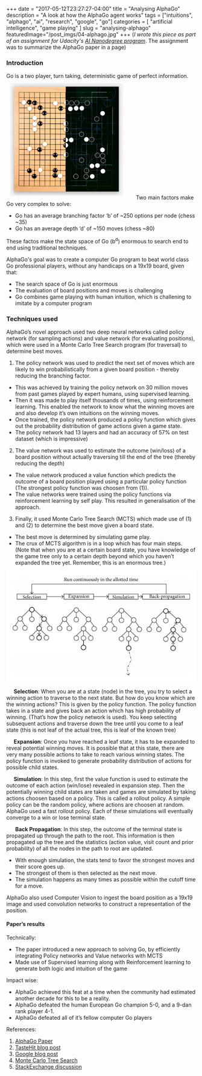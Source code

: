 +++
date        = "2017-05-12T23:27:27-04:00"
title       = "Analysing AlphaGo"
description = "A look at how the AlphaGo agent works"
tags        = ["intuitions", "alphago", "ai", "research", "google", "go"]
categories  = [ "artificial intelligence", "game playing" ]
slug        = "analysing-alphago"
featuredImage="/post_imgs/04-alphago.jpg"
+++
(_I wrote this piece as part of an assignment for Udacity's <a href="https://in.udacity.com/course/artificial-intelligence-nanodegree--nd889/">AI Nanodegree program</a>_. The assignment was to summarize the AlphaGo paper in a page)

### Introduction

Go is a two player, turn taking, deterministic game of perfect information.
<img style="width: 300px; padding:10px 30px 10px 10px" src="/post_imgs/04-alphago.jpg">
Two main factors make Go very complex to solve:

* Go has an average branching factor ‘b’ of ~250 options per node (chess ~35)
* Go has an average depth ‘d’ of ~150 moves (chess ~80)

These factos make the state space of Go (b<sup>d</sup>) enormous to search end to end using traditional techniques.

AlphaGo's goal was to create a computer Go program to beat world class Go professional players, without any handicaps on a 19x19 board, given that:
* The search space of Go is just enormous 
* The evaluation of board positions and moves is challenging
* Go combines game playing with human intuition, which is challening to imitate by a computer program

### Techniques used

AlphaGo’s novel approach used two deep neural networks called policy network (for sampling actions) and value network (for evaluating positions), which were used in a Monte Carlo Tree Search program (for traversal) to determine best moves. 

1. The policy network was used to predict the next set of moves which are likely to win probabilistically from a given board position - thereby reducing the branching factor.
 * This was achieved by training the policy network on 30 million moves from past games played by expert humans, using supervised learning. 
 * Then it was made to play itself thousands of times, using reinforcement learning. This enabled the network to know what the winning moves are and also develop it’s own intuitions on the winning moves.
 * Once trained, the policy network produced a policy function which gives out the probability distribution of game actions given a game state.
 * The policy network had 13 layers and had an accuracy of 57% on test dataset (which is impressive)

2. The value network was used to estimate the outcome (win/loss) of a board position without actually traversing till the end of the tree (thereby reducing the depth)
 * The value network produced a value function which predicts the outcome of a board position played using a particular policy function (The strongest policy function was choosen from (1)).
 * The value networks were trained using the policy functions via reinforcement learning by self play. This resulted in generalisation of the approach.

3. Finally, it used Monte Carlo Tree Search (MCTS) which made use of (1) and (2) to determine the best move given a board state. 
 * The best move is determined by simulating game play. 
 * The crux of MCTS algorithm is in a loop which has four main steps. (Note that when you are at a certain board state, you have knowledge of the game tree only to a certain depth beyond which you haven’t expanded the tree yet. Remember, this is an enormous tree.)

<img src="/post_imgs/04-mcts.png" alt="MCTS" />


&nbsp;&nbsp;&nbsp;&nbsp;&nbsp;**Selection**: When you are at a state (node) in the tree, you try to select a winning action to traverse to the next state. But how do you know which are the winning actions? This is given by the policy function. The policy function takes in a state and gives back an action which has high probability of winning. (That’s how the policy network is used). You keep selecting subsequent actions and traverse down the tree until you come to a leaf state (this is not leaf of the actual tree, this is leaf of the known tree)

&nbsp;&nbsp;&nbsp;&nbsp;&nbsp;**Expansion**: Once you have reached a leaf state, it has to be expanded to reveal potential winning moves. It is possible that at this state, there are very many possible actions to take to reach various winning states. The policy function is invoked to generate probability distribution of actions for possible child states.

&nbsp;&nbsp;&nbsp;&nbsp;&nbsp;**Simulation**: In this step, first the value function is used to estimate the outcome of each action (win/lose) revealed in expansion step. Then the potentially winning child states are taken and games are simulated by taking actions choosen based on a policy. This is called a rollout policy. A simple policy can be the random policy, where actions are choosen at random. AlphaGo used a fast rollout policy. Each of these simulations will eventually converge to a win or lose terminal state.

&nbsp;&nbsp;&nbsp;&nbsp;&nbsp; **Back Propagation**: In this step, the outcome of the terminal state is propagated up through the path to the root. This information is then propagated up the tree and the statistics (action value, visit count and prior  probability) of all the nodes in the path to root are updated.


 * With enough simulation, the stats tend to favor the strongest moves and their score goes up. 
 * The strongest of them is then selected as the next move.
 * The simulation happens as many times as possible within the cutoff time for a move. 

AlphaGo also used Computer Vision to ingest the board position as a 19x19 image and used convolution networks to construct a representation of the position.

#### Paper’s results

Technically:

* The paper introduced a new approach to solving Go, by efficiently integrating Policy networks and Value networks with MCTS
* Made use of Supervised learning along with Reinforcement learning to generate both logic and intuition of the game

Impact wise:

* AlphaGo achieved this feat at a time when the community had estimated another decade for this to be a reality.
* AlphaGo defeated the human European Go champion 5-0, and a 9-dan rank player 4-1. 
* AlphaGo defeated all of it’s fellow computer Go players

References:


1. [AlphaGo Paper](https://storage.googleapis.com/deepmind-media/alphago/AlphaGoNaturePaper.pdf)
2. [TasteHit blog post](https://www.tastehit.com/blog/google-deepmind-alphago-how-it-works/)
3. [Google blog post](https://research.googleblog.com/2016/01/alphago-mastering-ancient-game-of-go.html)
4. [Monte Carlo Tree Search](https://en.wikipedia.org/wiki/Monte_Carlo_tree_search)
5. [StackExchange discussion](https://datascience.stackexchange.com/questions/10932/difference-between-alphagos-policy-network-and-value-network)
